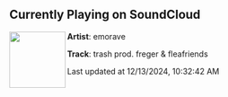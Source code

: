 ## Currently Playing on SoundCloud

[<img align="left" width="100" src="https://i1.sndcdn.com/artworks-BfZYB9SNiADMgodR-RZtcEg-t500x500.jpg">](https://soundcloud.com/emorave/trash)

**Artist**: emorave 

**Track**: trash prod. freger & fleafriends

Last updated at 12/13/2024, 10:32:42 AM

